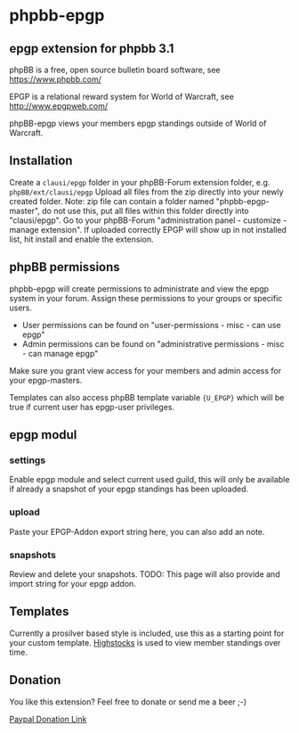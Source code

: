 phpbb-epgp
================

## epgp extension for phpbb 3.1
phpBB is a free, open source bulletin board software, see https://www.phpbb.com/

EPGP is a relational reward system for World of Warcraft, see http://www.epgpweb.com/

phpBB-epgp views your members epgp standings outside of World of Warcraft.


## Installation
Create a `clausi/epgp` folder in your phpBB-Forum extension folder, e.g. `phpBB/ext/clausi/epgp`
Upload all files from the zip directly into your newly created folder. Note: zip file can contain a folder named "phpbb-epgp-master", do not use this, put all files within this folder directly into "clausi/epgp".
Go to your phpBB-Forum "administration panel - customize - manage extension". If uploaded correctly EPGP will show up in not installed list, hit install and enable the extension.


## phpBB permissions
phpbb-epgp will create permissions to administrate and view the epgp system in your forum. Assign these permissions to your groups or specific users.
* User permissions can be found on "user-permissions - misc - can use epgp"
* Admin permissions can be found on "administrative permissions - misc - can manage epgp"

Make sure you grant view access for your members and admin access for your epgp-masters.

Templates can also access phpBB template variable `{U_EPGP}` which will be true if current user has epgp-user privileges.


## epgp modul
### settings
Enable epgp module and select current used guild, this will only be available if already a snapshot of your epgp standings has been uploaded.

### upload
Paste your EPGP-Addon export string here, you can also add an note.

### snapshots
Review and delete your snapshots.
TODO: This page will also provide and import string for your epgp addon.


## Templates
Currently a prosilver based style is included, use this as a starting point for your custom template. 
[Highstocks](http://www.highcharts.com/) is used to view member standings over time.


## Donation
You like this extension? Feel free to donate or send me a beer ;-)

[Paypal Donation Link](https://www.paypal.com/cgi-bin/webscr?cmd=_s-xclick&hosted_button_id=BAAUFQUKPDDRS)

